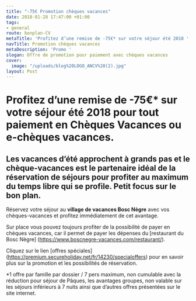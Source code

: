 ```yaml
---
title: "-75€ Promotion chèques vacances"
date: 2018-01-28 17:47:00 +01:00
tags:
- general
route: bonplan-CV
metaTitle: 'Profitez d’une remise de -75€* sur votre séjour été 2018 '
navTitle: Promotion chèques vacances
metaDescription: 'Promo '
slogan: Offre de promotion pour paiement avec chèques vacances
cover:
  image: "/uploads/blog%20LOGO_ANCV%20(2).jpg"
layout: Post
---
```


# Profitez d’une remise de -75€* sur votre séjour été 2018 pour tout paiement en Chèques Vacances ou e-chèques vacances. 

## Les vacances d’été approchent à grands pas et le chèque-vacances est le partenaire idéal de la réservation de séjours pour profiter au maximum du temps libre qui se profile. Petit focus sur le bon plan. 

Réservez votre séjour au **village de vacances Bosc Nègre** avec vos chèques-vacances et profitez immédiatement de cet avantage. 

Sur place vous pouvez toujours profiter de la possibilité de payer en chèques vacances, car il permet de payer les dépenses du [restaurant du Bosc Nègre] (https://www.boscnegre-vacances.com/restaurant/). 


Cliquez sur le lien [offres spéciales] (https://premium.secureholiday.net/fr/14230/specialoffers) pour en savoir plus sur la promotion et les possibilités de réservation. 


*1 offre par famille par dossier / 7 pers maximum, non cumulable avec la réduction pour séjour de Pâques, les avantages groupes, non valable sur les séjours inférieurs à 7 nuits ainsi que d’autres offres présentées sur le site internet.
